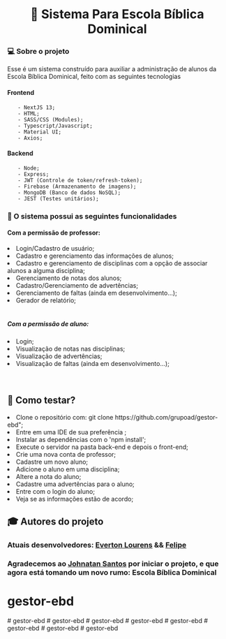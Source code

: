 <h1 align="center">📖 Sistema Para Escola Bíblica Dominical</h1>

<h3> 💻 Sobre o projeto</h3>

<p>Esse é um sistema construído para auxiliar a administração de alunos da Escola Bíblica Dominical, feito com as seguintes tecnologias </p>
<h4>Frontend</h4>
<ul>
 
    - NextJS 13;
    - HTML;
    - SASS/CSS (Modules);
    - Typescript/Javascript;
    - Material UI;
    - Axios;
</ul>

<h4>Backend</h4>
<ul>
 
    - Node;
    - Express;
    - JWT (Controle de token/refresh-token);
    - Firebase (Armazenamento de imagens);
    - MongoDB (Banco de dados NoSQL);
    - JEST (Testes unitários);
</ul>

<h3>📝 O sistema possui as seguintes funcionalidades</h3>
<h4>Com a permissão de professor: </h4>
 <li>Login/Cadastro de usuário;</li>
 <li>Cadastro e gerenciamento das informações de alunos; </li>
 <li>Cadastro e gerenciamento de disciplinas com a opção de associar alunos a alguma disciplina; </li>
 <li>Gerenciamento de notas dos alunos;</li>
 <li>Cadastro/Gerenciamento de advertências;</li>
 <li>Gerenciamento de faltas (ainda em desenvolvimento...);</li>
 <li>Gerador de relatório;</li>
 <br>
 <h5>Com a permissão de aluno: </h5>
 <li>Login;</li>
 <li>Visualização de notas nas disciplinas; </li>
 <li>Visualização de advertências;</li>
 <li>Visualização de faltas (ainda em desenvolvimento...);</li>
 <br>
 
<br>
<h2>👷 Como testar? </h2>
<!--h3>Entre com o seguinte link: </h3-->
<!--a href="gestor-escolar.vercel.app">gestor-escolar.vercel.app</a>
<h3>Ou</h3-->
<li> Clone o repositório com: git clone https://github.com/grupoad/gestor-ebd";
<li> Entre em uma IDE de sua preferência ;
<li> Instalar as dependências com o 'npm install';</li>
<li> Execute o servidor na pasta back-end e depois o front-end;
<li> Crie uma nova conta de professor;
<li> Cadastre um novo aluno;</li>
<li> Adicione o aluno em uma disciplina;</li>
<li> Altere a nota do aluno;</li>
<li> Cadastre uma advertências para o aluno;</li>
<li> Entre com o login do aluno;
<li> Veja se as informações estão de acordo;
    

<br>

<div>
 <h2>🎓 Autores do projeto</h2>
 <h3>Atuais desenvolvedores: <a href="https://github.com/everton-lourens" target="_blank">Everton Lourens</a> && <a href="https://github.com/everton-lourens" target="_blank">Felipe</a></h3>

 <h3>Agradecemos ao <a href="https://github.com/johnatanSO" target="_blank">Johnatan Santos</a> por iniciar o projeto, e que agora está tomando um novo rumo: Escola Bíblica Dominical</h3>

</div>

# gestor-ebd
#   g e s t o r - e b d  
 #   g e s t o r - e b d  
 #   g e s t o r - e b d  
 #   g e s t o r - e b d  
 #   g e s t o r - e b d  
 #   g e s t o r - e b d  
 #   g e s t o r - e b d  
 #   g e s t o r - e b d  
 